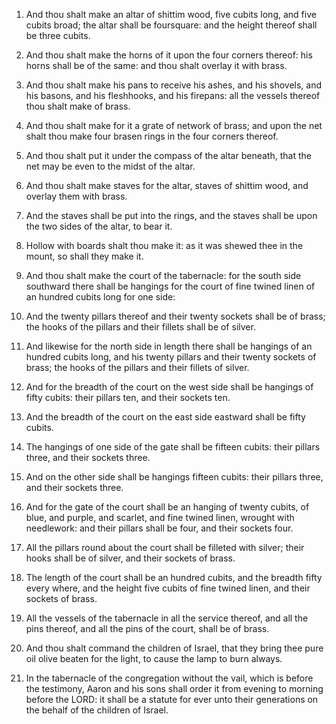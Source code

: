 1. And thou shalt make an altar of shittim wood, five cubits long,
and five cubits broad; the altar shall be foursquare: and the height
thereof shall be three cubits.

2. And thou shalt make the horns of it upon the four corners
thereof: his horns shall be of the same: and thou shalt overlay it
with brass.

3. And thou shalt make his pans to receive his ashes, and his
shovels, and his basons, and his fleshhooks, and his firepans: all the
vessels thereof thou shalt make of brass.

4. And thou shalt make for it a grate of network of brass; and upon
the net shalt thou make four brasen rings in the four corners thereof.

5. And thou shalt put it under the compass of the altar beneath,
that the net may be even to the midst of the altar.

6. And thou shalt make staves for the altar, staves of shittim wood,
and overlay them with brass.

7. And the staves shall be put into the rings, and the staves shall
be upon the two sides of the altar, to bear it.

8. Hollow with boards shalt thou make it: as it was shewed thee in
the mount, so shall they make it.

9. And thou shalt make the court of the tabernacle: for the south
side southward there shall be hangings for the court of fine twined
linen of an hundred cubits long for one side:

10. And the twenty
pillars thereof and their twenty sockets shall be of brass; the hooks
of the pillars and their fillets shall be of silver.

11. And likewise for the north side in length there shall be
hangings of an hundred cubits long, and his twenty pillars and their
twenty sockets of brass; the hooks of the pillars and their fillets of
silver.

12. And for the breadth of the court on the west side shall be
hangings of fifty cubits: their pillars ten, and their sockets ten.

13. And the breadth of the court on the east side eastward shall be
fifty cubits.

14. The hangings of one side of the gate shall be fifteen cubits:
their pillars three, and their sockets three.

15. And on the other side shall be hangings fifteen cubits: their
pillars three, and their sockets three.

16. And for the gate of the court shall be an hanging of twenty
cubits, of blue, and purple, and scarlet, and fine twined linen,
wrought with needlework: and their pillars shall be four, and their
sockets four.

17. All the pillars round about the court shall be filleted with
silver; their hooks shall be of silver, and their sockets of brass.

18. The length of the court shall be an hundred cubits, and the
breadth fifty every where, and the height five cubits of fine twined
linen, and their sockets of brass.

19. All the vessels of the tabernacle in all the service thereof,
and all the pins thereof, and all the pins of the court, shall be of
brass.

20. And thou shalt command the children of Israel, that they bring
thee pure oil olive beaten for the light, to cause the lamp to burn
always.

21. In the tabernacle of the congregation without the vail, which is
before the testimony, Aaron and his sons shall order it from evening
to morning before the LORD: it shall be a statute for ever unto their
generations on the behalf of the children of Israel.
